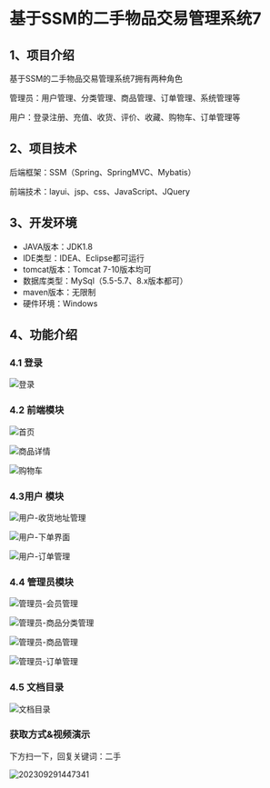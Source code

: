 # 基于SSM的二手物品交易管理系统7



## 1、项目介绍

基于SSM的二手物品交易管理系统7拥有两种角色

管理员：用户管理、分类管理、商品管理、订单管理、系统管理等

用户：登录注册、充值、收货、评价、收藏、购物车、订单管理等


## 2、项目技术

后端框架：SSM（Spring、SpringMVC、Mybatis）

前端技术：layui、jsp、css、JavaScript、JQuery

## 3、开发环境

- JAVA版本：JDK1.8
- IDE类型：IDEA、Eclipse都可运行
- tomcat版本：Tomcat 7-10版本均可
- 数据库类型：MySql（5.5-5.7、8.x版本都可） 
- maven版本：无限制
- 硬件环境：Windows


## 4、功能介绍

### 4.1 登录

![登录](https://s2.loli.net/2023/10/09/iDy6HN9dl1ET48A.jpg)

### 4.2 前端模块

![首页](https://s2.loli.net/2023/10/09/z3cAHlZCVUnR6vO.jpg)

![商品详情](https://s2.loli.net/2023/10/09/VOiMakrQm7hZWE4.jpg)

![购物车](https://s2.loli.net/2023/10/09/ZALbdHqfINE97i6.jpg)

### 4.3用户 模块

![用户-收货地址管理](https://s2.loli.net/2023/10/09/gvJMFTwtKLVseRd.jpg)

![用户-下单界面](https://s2.loli.net/2023/10/09/1apzr7l5bG2qMNm.jpg)

![用户-订单管理](https://s2.loli.net/2023/10/09/18HEFq9kXWMlDLj.jpg)

### 4.4 管理员模块

![管理员-会员管理](https://s2.loli.net/2023/10/09/WL4bVyhZqunxEJM.jpg)

![管理员-商品分类管理](https://s2.loli.net/2023/10/09/QDzuiTZhtxmpKBj.jpg)

![管理员-商品管理](https://s2.loli.net/2023/10/09/T5XkoZHuERn78Qw.jpg)

![管理员-订单管理](https://s2.loli.net/2023/10/09/i4hGraofD7Rk3qn.jpg)

### 4.5 文档目录

![文档目录](https://s2.loli.net/2023/10/09/U6HL4faBN1Wu9S8.jpg)

### 获取方式&视频演示

下方扫一下，回复关键词：二手

![202309291447341](https://s2.loli.net/2023/10/06/lxLMirNn2tyaIob.png)





